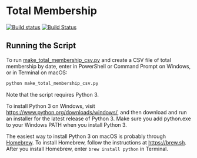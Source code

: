 # Total Membership

[![Build status](https://ci.appveyor.com/api/projects/status/odap1i2nrwrp4xxj?svg=true)](https://ci.appveyor.com/project/lcamichigan/total-membership)
[![Build Status](https://travis-ci.org/lcamichigan/total-membership.svg?branch=master)](https://travis-ci.org/lcamichigan/total-membership)

## Running the Script

To run [make_total_membership_csv.py](make_total_membership_csv.py) and create a
CSV file of total membership by date, enter in PowerShell or Command Prompt on
Windows, or in Terminal on macOS:

```sh
python make_total_membership_csv.py
```

Note that the script requires Python 3.

To install Python 3 on Windows, visit https://www.python.org/downloads/windows/,
and then download and run an installer for the latest release of Python 3. Make
sure you add python.exe to your Windows PATH when you install Python 3.

The easiest way to install Python 3 on macOS is probably through
[Homebrew](https://brew.sh). To install Homebrew, follow the instructions at
https://brew.sh. After you install Homebrew, enter `brew install python` in
Terminal.
